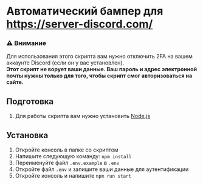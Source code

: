 # Автоматический бампер для https://server-discord.com/

### **⚠ Внимание**

Для использования этого скрипта вам нужно отключить 2FA на вашем аккаунте Discord (если он у вас установлен).  
**Этот скрипт не ворует ваши данные. Ваш пароль и адрес электронной почты нужны только для того, чтобы скрипт смог авторизоваться на сайте.**

## Подготовка

1. Для работы скрипта вам нужно установить [Node.js](https://nodejs.org/ru/)

## Установка

1. Откройте консоль в папке со скриптом
2. Напишите следующую команду: `npm install`
3. Переименуйте файл `.env.example` в `.env`
4. Откройте файл `.env` и запишите ваши данные для аутентификации
5. Откройте консоль и напишите `npm run start`
